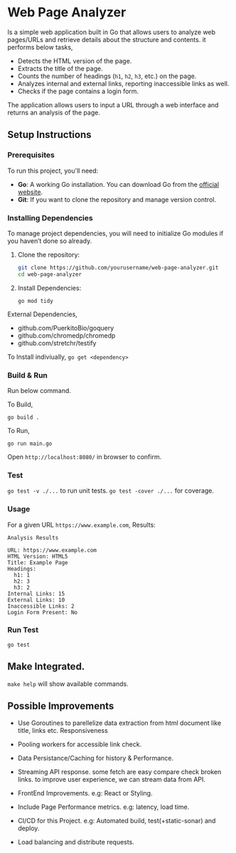 # Web Page Analyzer

Is a simple web application built in Go that allows users to analyze web pages/URLs and retrieve details about the structure and contents.
it performs below tasks,
- Detects the HTML version of the page.
- Extracts the title of the page.
- Counts the number of headings (`h1`, `h2`, `h3`, etc.) on the page.
- Analyzes internal and external links, reporting inaccessible links as well.
- Checks if the page contains a login form.

The application allows users to input a URL through a web interface and returns an analysis of the page.


## Setup Instructions


### Prerequisites
To run this project, you'll need:
- **Go**: A working Go installation. You can download Go from the [official website](https://golang.org/dl/).
- **Git**: If you want to clone the repository and manage version control.

### Installing Dependencies
To manage project dependencies, you will need to initialize Go modules if you haven’t done so already.

1. Clone the repository:
   ```bash
   git clone https://github.com/yourusername/web-page-analyzer.git
   cd web-page-analyzer
   ```

2. Install Dependencies:
   ```
   go mod tidy
   ```

External Dependencies,
- github.com/PuerkitoBio/goquery
- github.com/chromedp/chromedp
- github.com/stretchr/testify

To Install indiviually,
`go get <dependency>`

### Build & Run

Run below command.

To Build,
```
go build .
```

To Run,
```
go run main.go
```

Open `http://localhost:8080/` in browser to confirm.

### Test

`go test -v ./...` to run unit tests.
`go test -cover ./...` for coverage.

### Usage

For a given URL `https://www.example.com`, Results:

```
Analysis Results

URL: https://www.example.com
HTML Version: HTML5
Title: Example Page
Headings:
  h1: 1
  h2: 3
  h3: 2
Internal Links: 15
External Links: 10
Inaccessible Links: 2
Login Form Present: No
```


### Run Test

```
go test
```

###

## Make Integrated.
`make help` will show available commands.

## Possible Improvements

- Use Goroutines to parellelize data extraction from html document like title, links etc. Responsiveness
- Pooling workers for accessible link check.
- Data Persistance/Caching for history & Performance. 

- Streaming API response. some fetch are easy compare check broken links. to improve user experience, we can stream data from API.
- FrontEnd Improvements. e.g: React or Styling.
- Include Page Performance metrics. e.g: latency, load time.
- CI/CD for this Project. e.g: Automated build, test(+static-sonar) and deploy.
- Load balancing and distribute requests.
